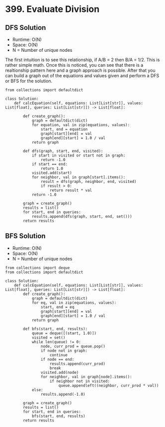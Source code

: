 # 399. Evaluate Division

## DFS Solution
- Runtime: O(N)
- Space: O(N)
- N = Number of unique nodes

The first intuition is to see this relationship, if A/B = 2 then B/A = 1/2.
This is rather simple math.
Once this is noticed, you can see that there is a realtionship pattern here and a graph approach is possible.
After that you can build a graph out of the equations and values given and perform a DFS or BFS for the solution.

```
from collections import defaultdict

class Solution:
    def calcEquation(self, equations: List[List[str]], values: List[float], queries: List[List[str]]) -> List[float]:
        
        def create_graph():
            graph = defaultdict(dict)
            for equation, val in zip(equations, values):
                start, end = equation
                graph[start][end] = val
                graph[end][start] = 1.0 / val
            return graph
        
        def dfs(graph, start, end, visited):
            if start in visited or start not in graph:
                return -1.0
            if start == end:
                return 1.0
            visited.add(start)
            for neighbor, val in graph[start].items():
                result = dfs(graph, neighbor, end, visited)
                if result > 0:
                    return result * val
            return -1.0
        
        graph = create_graph()
        results = list()
        for start, end in queries:
            results.append(dfs(graph, start, end, set()))
        return results
```

## BFS Solution
- Runtime: O(N)
- Space: O(N)
- N = Number of unique nodes

```
from collections import deque
from collections import defaultdict

class Solution:
    def calcEquation(self, equations: List[List[str]], values: List[float], queries: List[List[str]]) -> List[float]:
        def create_graph():
            graph = defaultdict(dict)
            for eq, val in zip(equations, values):
                start, end = eq
                graph[start][end] = val
                graph[end][start] = 1.0 / val
            return graph
        
        def bfs(start, end, results):
            queue = deque([(start, 1.0)])
            visited = set()
            while len(queue) != 0:
                node, curr_prod = queue.pop()
                if node not in graph:
                    continue
                if node == end:
                    results.append(curr_prod)
                    break
                visited.add(node)
                for neighbor, val in graph[node].items():
                    if neighbor not in visited:
                        queue.appendleft((neighbor, curr_prod * val))
            else:
                results.append(-1.0)

        graph = create_graph()
        results = list()
        for start, end in queries:
            bfs(start, end, results)
        return results
```
